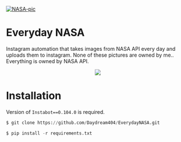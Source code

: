 [![NASA-pic](https://cdn.mos.cms.futurecdn.net/n8WULCujSDjJBg8cT8inLf.jpg)](https://cdn.mos.cms.futurecdn.net/n8WULCujSDjJBg8cT8inLf.jpg)

# Everyday NASA
Instagram automation that takes images from NASA API every day and uploads them to instagram. None of these pictures are owned by me.. Everything is owned by NASA API.

<div align="center">

[![](https://img.shields.io/badge/Instagram-1a5dac?style=for-the-badge&link=https://www.instagram.com/everyday_nasa/)](https://www.instagram.com/everyday_nasa/)

</div>


# Installation

Version of `Instabot==0.104.0` is required.

```py
$ git clone https://github.com/Daydream404/EverydayNASA.git

$ pip install -r requirements.txt
```